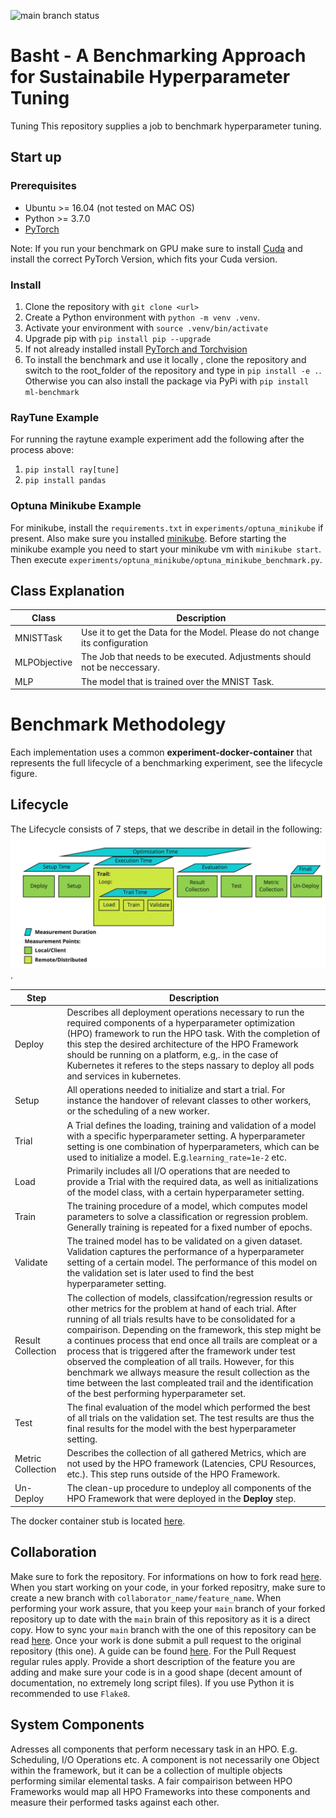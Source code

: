 ![main branch status](https://github.com/ISE-Sustainable-AI/basht/actions/workflows/release.yml/badge.svg?branch=main)

# Basht - A **B**enchmarking **A**pproach for **S**ustainabile **H**yperparameter **T**uning
Tuning
This repository supplies a job to benchmark hyperparameter tuning.



## Start up

### Prerequisites

* Ubuntu >= 16.04 (not tested on MAC OS)
* Python >= 3.7.0
* [PyTorch](https://pytorch.org/get-started/locally/)

Note: If you run your benchmark on GPU make sure to install [Cuda](https://docs.nvidia.com/cuda/cuda-installation-guide-microsoft-windows/index.html) and install the correct PyTorch Version, which fits your Cuda version.


### Install

1. Clone the repository with `git clone <url>`
2. Create a Python environment with `python -m venv .venv`.
3. Activate your environment with `source .venv/bin/activate`
4. Upgrade pip with `pip install pip --upgrade`
5. If not already installed install [PyTorch and Torchvision](https://pytorch.org/get-started/locally/)
6. To install the benchmark and use it locally , clone the repository and switch to the root_folder of the repository and type in `pip install -e .`. Otherwise you can also install the package via PyPi with `pip install ml-benchmark`


### RayTune Example
For running the raytune example experiment add the following after the process above:

1. `pip install ray[tune]`
2. `pip install pandas`


### Optuna Minikube Example
For minikube, install the `requirements.txt` in `experiments/optuna_minikube` if present. Also make sure you installed [minikube](https://kubernetes.io/de/docs/tasks/tools/install-minikube/).
Before starting the minikube example you need to start your minikube vm with `minikube start`. Then execute `experiments/optuna_minikube/optuna_minikube_benchmark.py`.
## Class Explanation

<!-- MARKDOWN-AUTO-DOCS:START (WORKFLOW_ARTIFACT_TABLE) -->
<!-- MARKDOWN-AUTO-DOCS:END -->

|Class|Description|
|---|---|
|MNISTTask|Use it to get the Data for the Model. Please do not change its configuration|
|MLPObjective|The Job that needs to be executed. Adjustments should not be neccessary.|
|MLP|The model that is trained over the MNIST Task.|




# Benchmark Methodolegy

Each implementation uses a common **experiment-docker-container** that represents the full lifecycle of a benchmarking experiment, see the lifecycle figure.

## Lifecycle
The Lifecycle consists of 7 steps, that we describe in detail in the following:
![lifecycle](docs/lifecycle.jpg).


|Step|Description|
|----|-----------|
|Deploy|Describes all deployment operations necessary to run the required components of a hyperparameter optimization (HPO) framework to run the HPO task. With the completion of this step the desired architecture of the HPO Framework should be running on a platform, e.g,. in the case of Kubernetes it referes to the steps nassary to deploy all pods and services in kubernetes.|
|Setup| All operations needed to initialize and start a trial. For instance the handover of relevant classes to other workers, or the scheduling of a new worker. |
|Trial| A Trial defines the loading, training and validation of a model with a specific hyperparameter setting. A hyperparameter setting is one combination of hyperparameters, which can be used to initialize a model. E.g.`learning_rate=1e-2` etc.|
|Load| Primarily includes all I/O operations that are needed to provide a Trial with the required data, as well as initializations of the model class, with a certain hyperparameter setting. |
|Train| The training procedure of a model, which computes model parameters to solve a classification or regression problem. Generally training is repeated for a fixed number of epochs.|
|Validate| The trained model has to be validated on a given dataset. Validation captures the performance of a hyperparameter setting of a certain model. The performance of this model on the validation set is later used to find the best hyperparameter setting.|
|Result Collection| The collection of models, classifcation/regression results or other metrics for the problem at hand of each trial. After running of all trials results have to be consolidated for a compairison. Depending on the framework, this step might be a continues process that end once all trails are compleat or a process that is triggered after the framework under test observed the compleation of all trails. However, for this benchmark we allways measure the result collection as the time between the last compleated trail and the identification of the best performing hyperparameter set.|
|Test|The final evaluation of the model which performed the best of all trials on the validation set. The test results are thus the final results for the model with the best hyperparameter setting.|
|Metric Collection| Describes the collection of all gathered Metrics, which are not used by the HPO framework (Latencies, CPU Resources, etc.). This step runs outside of the HPO Framework.|
|Un-Deploy| The clean-up procedure to undeploy all components of the HPO Framework that were deployed in the **Deploy** step.|

The docker container stub is located [here](todo).

## Collaboration

Make sure to fork the repository. For informations on how to fork read [here](https://docs.github.com/en/get-started/quickstart/fork-a-repo). When you start working on your code, in your forked repositry, make sure to create a new branch with `collaborator_name/feature_name`. When performing your work assure, that you keep your `main` branch of your forked repository up to date with the `main` brain of this repository as it is a direct copy. How to sync your `main` branch with the one of this repository can be read [here](https://docs.github.com/en/pull-requests/collaborating-with-pull-requests/working-with-forks/syncing-a-fork). Once your work is done submit a pull request to the original repository (this one). A guide can be found [here](https://docs.github.com/en/pull-requests/collaborating-with-pull-requests/proposing-changes-to-your-work-with-pull-requests/creating-a-pull-request-from-a-fork). For the Pull Request regular rules apply. Provide a short description of the feature you are adding and make sure your code is in a good shape (decent amount of documentation, no extremely long script files). If you use Python it is recommended to use `Flake8`.

## System Components

Adresses all components that perform necessary task in an HPO. E.g. Scheduling, I/O Operations etc.
A component is not necessarily one Object within the framework, but it can be a collection of multiple objects performing similar elemental tasks.
A fair compairison between HPO Frameworks would map all HPO Frameworks into these components and measure their performed tasks against each other.

